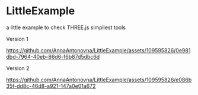 # LittleExample

a little example to check THREE.js simpliest tools

Version 1

https://github.com/AnnaAntonovna/LittleExample/assets/109595826/0e981dbd-7964-40eb-86d6-f6b87d5dbc6d

Version 2

https://github.com/AnnaAntonovna/LittleExample/assets/109595826/e086b35f-dd8c-46d8-a921-147a0e01a672

